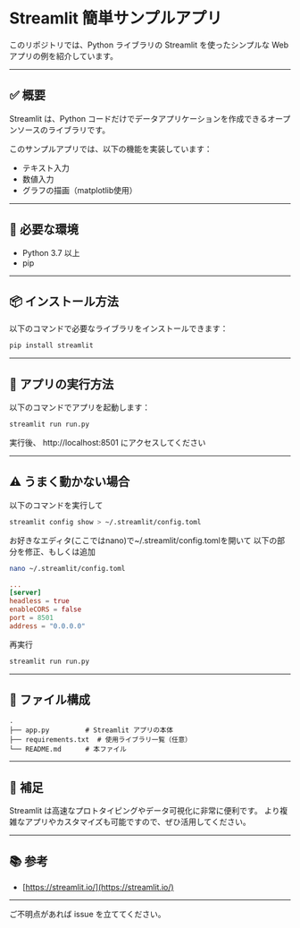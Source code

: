 # Streamlit 簡単サンプルアプリ

このリポジトリでは、Python ライブラリの Streamlit を使ったシンプルな Web アプリの例を紹介しています。

---

## ✅ 概要

Streamlit は、Python コードだけでデータアプリケーションを作成できるオープンソースのライブラリです。

このサンプルアプリでは、以下の機能を実装しています：

* テキスト入力
* 数値入力
* グラフの描画（matplotlib使用）

---

## 🧰 必要な環境

* Python 3.7 以上
* pip

---

## 📦 インストール方法

以下のコマンドで必要なライブラリをインストールできます：

```bash
pip install streamlit
```

---

## 🚀 アプリの実行方法

以下のコマンドでアプリを起動します：

```bash
streamlit run run.py
```

実行後、
http://localhost:8501
にアクセスしてください

---

## ⚠️ うまく動かない場合

以下のコマンドを実行して
```bash
streamlit config show > ~/.streamlit/config.toml
```

お好きなエディタ(ここではnano)で~/.streamlit/config.tomlを開いて
以下の部分を修正、もしくは追加
```bash
nano ~/.streamlit/config.toml
```
```~/.streamlit/config.toml
...
[server]
headless = true
enableCORS = false
port = 8501
address = "0.0.0.0"
```
再実行
```bash
streamlit run run.py
```
---

## 📁 ファイル構成

```
.
├── app.py         # Streamlit アプリの本体
├── requirements.txt  # 使用ライブラリ一覧（任意）
└── README.md      # 本ファイル
```

---

## 📌 補足

Streamlit は高速なプロトタイピングやデータ可視化に非常に便利です。
より複雑なアプリやカスタマイズも可能ですので、ぜひ活用してください。

---

## 📚 参考

* [https://streamlit.io/](https://streamlit.io/)

---

ご不明点があれば issue を立ててください。

